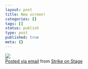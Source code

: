 ```yaml
---
layout: post
title: New screen!
categories: []
tags: []
status: publish
type: post
published: true
meta: {}
---
```




[![](http://posterous.com/getfile/files.posterous.com/strikeonstage/5fU82LMO6pt17lHgmk0RUJZVEKzUZGVEXZxQAhGTU2pxHsT75TasU3VDeSpG/photo.jpg.scaled.500.jpg)](http://posterous.com/getfile/files.posterous.com/strikeonstage/8A0HkFq5mBRnI4MaI2WGHlQSKW1tCqTGVZkuqN7OXT5ifLcgfktLOhnegCUs/photo.jpg)  
[Posted via email](http://posterous.com)  from 
[Strike on Stage](http://strikeonstage.posterous.com/new-screen-7)
